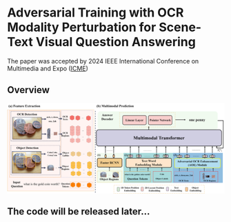 # Adversarial Training with OCR Modality Perturbation for Scene-Text Visual Question Answering
The paper was accepted by 2024 IEEE International Conference on Multimedia and Expo ([ICME](https://2024.ieeeicme.org/))

## Overview
<img src="imgs/process_main.png" align="middle" width="700"/> 

## The code will be released later...

